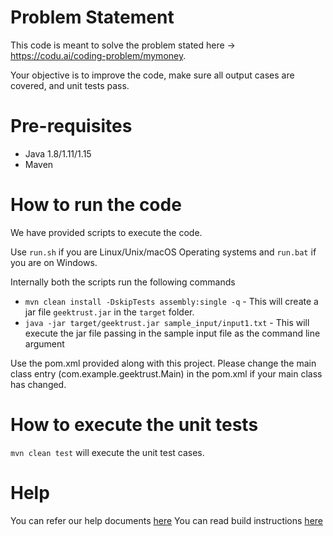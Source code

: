 # Problem Statement
This code is meant to solve the problem stated here -> https://codu.ai/coding-problem/mymoney.

Your objective is to improve the code, make sure all output cases are covered, and unit tests pass. 

# Pre-requisites
* Java 1.8/1.11/1.15
* Maven

# How to run the code

We have provided scripts to execute the code. 

Use `run.sh` if you are Linux/Unix/macOS Operating systems and `run.bat` if you are on Windows.

Internally both the scripts run the following commands 

 * `mvn clean install -DskipTests assembly:single -q` - This will create a jar file `geektrust.jar` in the `target` folder.
 * `java -jar target/geektrust.jar sample_input/input1.txt` - This will execute the jar file passing in the sample input file as the command line argument

 Use the pom.xml provided along with this project. Please change the main class entry (<mainClass>com.example.geektrust.Main</mainClass>) in the pom.xml if your main class has changed.

 # How to execute the unit tests

 `mvn clean test` will execute the unit test cases.

# Help

You can refer our help documents [here](https://help.geektrust.in)
You can read build instructions [here](https://github.com/geektrust/coding-problem-artefacts/tree/master/Java)